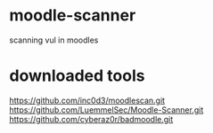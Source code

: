 # moodle-scanner
scanning vul in moodles
# downloaded tools

https://github.com/inc0d3/moodlescan.git
https://github.com/LuemmelSec/Moodle-Scanner.git
https://github.com/cyberaz0r/badmoodle.git
